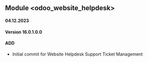## Module <odoo_website_helpdesk>

#### 04.12.2023
#### Version 16.0.1.0.0
#### ADD
- Initial commit for Website Helpdesk Support Ticket Management
